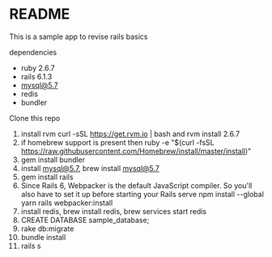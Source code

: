 # README


This is a sample app to revise rails basics

dependencies

* ruby 2.6.7
* rails 6.1.3
* mysql@5.7
* redis
* bundler


Clone this repo
1. install rvm curl -sSL https://get.rvm.io | bash and rvm install 2.6.7
2. if homebrew support is present then ruby -e "$(curl -fsSL https://raw.githubusercontent.com/Homebrew/install/master/install)"
3. gem install bundler
4. install mysql@5.7,  brew install mysql@5.7
5. gem install rails
6. Since Rails 6, Webpacker is the default JavaScript compiler. So you'll also have to set it up before starting your Rails serve
npm install --global yarn
rails webpacker:install
7. install redis, brew install redis, brew services start redis
8. CREATE DATABASE sample_database;
9. rake db:migrate
10. bundle install
11. rails s
